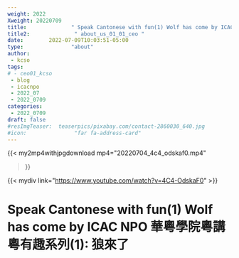 ```yaml
---
weight: 2022
Xweight: 20220709
title:              " Speak Cantonese with fun(1) Wolf has come by ICAC NPO 華粵學院粵講粵有趣系列(1): 狼來了"
title2:              " about_us_01_01_ceo "
date:        2022-07-09T10:03:51-05:00
type:               "about"
author:
 - kcso
tags:
# - ceo01_kcso
 - blog
 - icacnpo
 - 2022_07
 - 2022_0709
categories:
 - 2022_0709
draft: false
#resImgTeaser:  teaserpics/pixabay.com/contact-2860030_640.jpg
#icon:               "far fa-address-card"
---
```



{{< my2mp4withjpgdownload mp4="20220704_4c4_odskaf0.mp4"
>}}


{{< mydiv link="https://www.youtube.com/watch?v=4C4-OdskaF0" >}}



# Speak Cantonese with fun(1) Wolf has come by ICAC NPO 華粵學院粵講粵有趣系列(1): 狼來了

